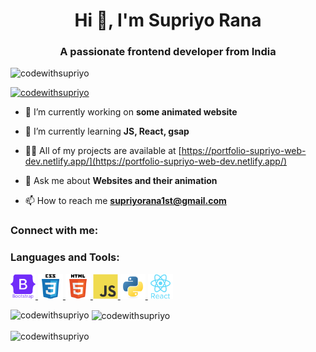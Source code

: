 <h1 align="center">Hi 👋, I'm Supriyo Rana</h1>
<h3 align="center">A passionate frontend developer from India</h3>

<p align="left"> <img src="https://komarev.com/ghpvc/?username=codewithsupriyo&label=Profile%20views&color=0e75b6&style=flat" alt="codewithsupriyo" /> </p>

<p align="left"> <a href="https://github.com/ryo-ma/github-profile-trophy"><img src="https://github-profile-trophy.vercel.app/?username=codewithsupriyo" alt="codewithsupriyo" /></a> </p>

- 🔭 I’m currently working on **some animated website**

- 🌱 I’m currently learning **JS, React, gsap**

- 👨‍💻 All of my projects are available at [https://portfolio-supriyo-web-dev.netlify.app/](https://portfolio-supriyo-web-dev.netlify.app/)

- 💬 Ask me about **Websites and their animation**

- 📫 How to reach me **supriyorana1st@gmail.com**

<h3 align="left">Connect with me:</h3>
<p align="left">
</p>

<h3 align="left">Languages and Tools:</h3>
<p align="left"> <a href="https://getbootstrap.com" target="_blank" rel="noreferrer"> <img src="https://raw.githubusercontent.com/devicons/devicon/master/icons/bootstrap/bootstrap-plain-wordmark.svg" alt="bootstrap" width="40" height="40"/> </a> <a href="https://www.w3schools.com/css/" target="_blank" rel="noreferrer"> <img src="https://raw.githubusercontent.com/devicons/devicon/master/icons/css3/css3-original-wordmark.svg" alt="css3" width="40" height="40"/> </a> <a href="https://www.w3.org/html/" target="_blank" rel="noreferrer"> <img src="https://raw.githubusercontent.com/devicons/devicon/master/icons/html5/html5-original-wordmark.svg" alt="html5" width="40" height="40"/> </a> <a href="https://developer.mozilla.org/en-US/docs/Web/JavaScript" target="_blank" rel="noreferrer"> <img src="https://raw.githubusercontent.com/devicons/devicon/master/icons/javascript/javascript-original.svg" alt="javascript" width="40" height="40"/> </a> <a href="https://www.python.org" target="_blank" rel="noreferrer"> <img src="https://raw.githubusercontent.com/devicons/devicon/master/icons/python/python-original.svg" alt="python" width="40" height="40"/> </a> <a href="https://reactjs.org/" target="_blank" rel="noreferrer"> <img src="https://raw.githubusercontent.com/devicons/devicon/master/icons/react/react-original-wordmark.svg" alt="react" width="40" height="40"/> </a> </p>

<p><img align="left" src="https://github-readme-stats.vercel.app/api/top-langs?username=codewithsupriyo&show_icons=true&locale=en&layout=compact" alt="codewithsupriyo" /></p>

<p>&nbsp;<img align="center" src="https://github-readme-stats.vercel.app/api?username=codewithsupriyo&show_icons=true&locale=en" alt="codewithsupriyo" /></p>

<p><img align="center" src="https://github-readme-streak-stats.herokuapp.com/?user=codewithsupriyo&" alt="codewithsupriyo" /></p>
